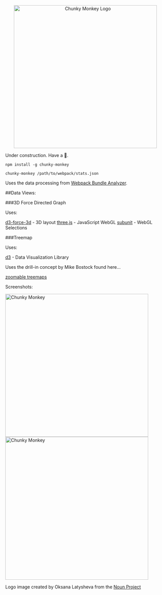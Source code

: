 <div align="center">
  <a href="https://github.com/sghall/chunky-monkey">
  	<img src="https://user-images.githubusercontent.com/4615775/28554415-32c8fa48-70ae-11e7-8917-f19659b27be4.png" alt="Chunky Monkey Logo" style="width:450px;"/>
  </a>
</div>

Under construction. Have a :banana:.

```
npm install -g chunky-monkey
```

```
chunky-monkey /path/to/webpack/stats.json
```

Uses the data processing from [Webpack Bundle Analyzer](https://github.com/th0r/webpack-bundle-analyzer).


##Data Views:

###3D Force Directed Graph

Uses:

[d3-force-3d](https://github.com/vasturiano/d3-force-3d) - 3D layout
[three.js](https://github.com/mrdoob/three.js/) - JavaScript WebGL
[subunit](https://github.com/sghall/subunit) - WebGL Selections

###Treemap

Uses:

[d3](https://github.com/vasturiano/d3-force-3d) - Data Visualization Library

Uses the drill-in concept by Mike Bostock found here...

[zoomable treemaps](https://bost.ocks.org/mike/treemap/)


Screenshots:

<a href="https://github.com/sghall/chunky-monkey">
	<img src="https://user-images.githubusercontent.com/4615775/28555665-2659bcfe-70b6-11e7-8844-d8f3e4a9381a.png" alt="Chunky Monkey" style="width:450px;"/>
</a>

<a href="https://github.com/sghall/chunky-monkey">
	<img src="https://user-images.githubusercontent.com/4615775/28555672-3187cbe8-70b6-11e7-97b4-2dd688aa8b72.png" alt="Chunky Monkey" style="width:450px;"/>
</a>

Logo image created by Oksana Latysheva from the [Noun Project](https://thenounproject.com/)
